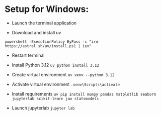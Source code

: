 Setup for Windows:
==================


- Launch the terminal application

- Download and install uv

`powershell -ExecutionPolicy ByPass -c "irm https://astral.sh/uv/install.ps1 | iex"`

- Restart terminal

- Install Python 3.12
`uv python install 3.12`

- Create virtual environment
`uv venv --python 3.12`

- Activate virtual environment
`.venv\Scripts\activate`

- Install requirements
`uv pip install numpy pandas matplotlib seaborn jupyterlab scikit-learn jax statsmodels`

- Launch jupyterlab
`jupyter lab`

